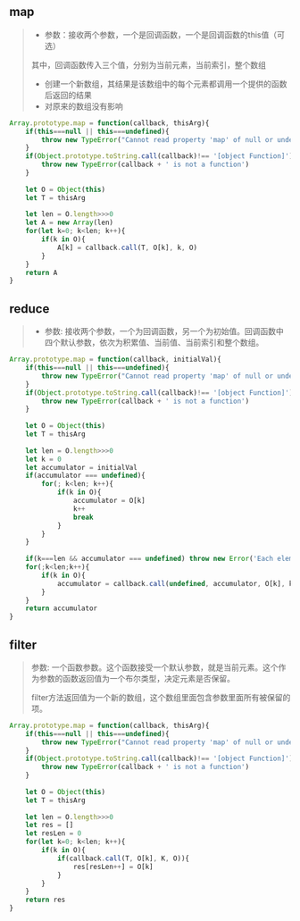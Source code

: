 ## map

> - 参数：接收两个参数，一个是回调函数，一个是回调函数的this值（可选）
>
> 其中，回调函数传入三个值，分别为当前元素，当前索引，整个数组
>
> - 创建一个新数组，其结果是该数组中的每个元素都调用一个提供的函数后返回的结果
> - 对原来的数组没有影响

```js
Array.prototype.map = function(callback, thisArg){
    if(this===null || this===undefined){
        throw new TypeError("Cannot read property 'map' of null or undefind")
    }
    if(Object.prototype.toString.call(callback)!== '[object Function]'){
        throw new TypeError(callback + ' is not a function')
    }
    
    let O = Object(this)
    let T = thisArg
    
    let len = O.length>>>0
    let A = new Array(len)
    for(let k=0; k<len; k++){
        if(k in O){
            A[k] = callback.call(T, O[k], k, O)
        }
    }
    return A
}
```

## reduce

> - 参数: 接收两个参数，一个为回调函数，另一个为初始值。回调函数中四个默认参数，依次为积累值、当前值、当前索引和整个数组。

```js
Array.prototype.map = function(callback, initialVal){
    if(this===null || this===undefined){
        throw new TypeError("Cannot read property 'map' of null or undefind")
    }
    if(Object.prototype.toString.call(callback)!== '[object Function]'){
        throw new TypeError(callback + ' is not a function')
    }
    
    let O = Object(this)
    let T = thisArg
    
    let len = O.length>>>0
	let k = 0
    let accumulator = initialVal
    if(accumulator === undefined){
        for(; k<len; k++){
            if(k in O){
                accumulator = O[k]
                k++
                break
            }
        }
    }
	
    if(k===len && accumulator === undefined) throw new Error('Each element of the array is empty')
    for(;k<len;k++){
        if(k in O){
            accumulator = callback.call(undefined, accumulator, O[k], k, O)
        }
    }
    return accumulator
}
```



## filter

> 参数: 一个函数参数。这个函数接受一个默认参数，就是当前元素。这个作为参数的函数返回值为一个布尔类型，决定元素是否保留。
>
> filter方法返回值为一个新的数组，这个数组里面包含参数里面所有被保留的项。

```js
Array.prototype.map = function(callback, thisArg){
    if(this===null || this===undefined){
        throw new TypeError("Cannot read property 'map' of null or undefind")
    }
    if(Object.prototype.toString.call(callback)!== '[object Function]'){
        throw new TypeError(callback + ' is not a function')
    }
    
    let O = Object(this)
    let T = thisArg
    
    let len = O.length>>>0
    let res = []
    let resLen = 0
    for(let k=0; k<len; k++){
        if(k in O){
            if(callback.call(T, O[k], K, O)){
                res[resLen++] = O[k]
            }
        }
    }
    return res
}
```

